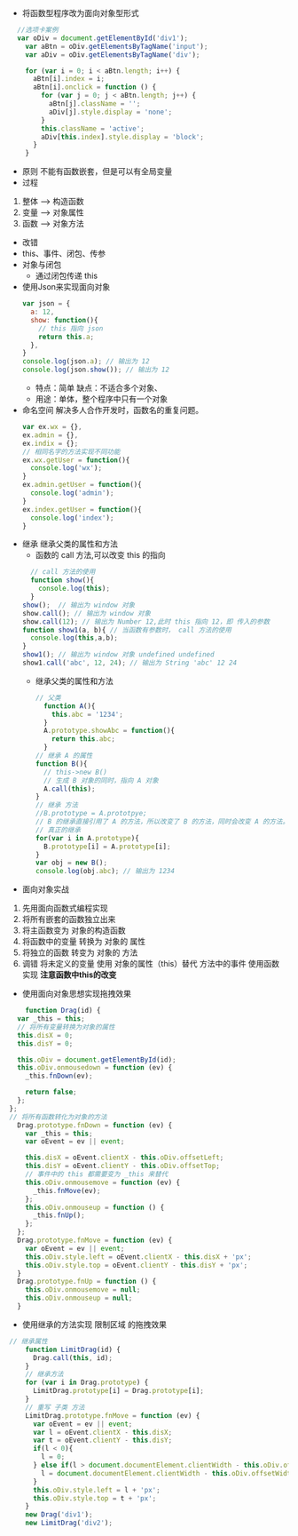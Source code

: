 - 将函数型程序改为面向对象型形式
```javascript
  //选项卡案例
  var oDiv = document.getElementById('div1');
    var aBtn = oDiv.getElementsByTagName('input');
    var aDiv = oDiv.getElementsByTagName('div');

    for (var i = 0; i < aBtn.length; i++) {
      aBtn[i].index = i;
      aBtn[i].onclick = function () {
        for (var j = 0; j < aBtn.length; j++) {
          aBtn[j].className = '';
          aDiv[j].style.display = 'none';
        }
        this.className = 'active';
        aDiv[this.index].style.display = 'block';
      }
    }
```
- 原则 不能有函数嵌套，但是可以有全局变量
- 过程
1. 整体 --> 构造函数
2. 变量  -->  对象属性
3. 函数  -->   对象方法
- 改错
 - this、事件、闭包、传参
- 对象与闭包
  - 通过闭包传递 this
- 使用Json来实现面向对象
  ```javascript
  var json = {
    a: 12,
    show: function(){
      // this 指向 json 
      return this.a;
    },
  }
  console.log(json.a); // 输出为 12
  console.log(json.show()); // 输出为 12
  ```
  - 特点：简单 缺点：不适合多个对象、
  - 用途：单体，整个程序中只有一个对象
- 命名空间 解决多人合作开发时，函数名的重复问题。
  ```javascript
  var ex.wx = {},
  ex.admin = {},
  ex.indix = {};
  // 相同名字的方法实现不同功能
  ex.wx.getUser = function(){
    console.log('wx');
  }
  ex.admin.getUser = function(){
    console.log('admin');
  }
  ex.index.getUser = function(){
    console.log('index');
  }
  ```
- 继承 继承父类的属性和方法
  - 函数的 call 方法,可以改变 this 的指向 
  ```javascript
    // call 方法的使用
    function show(){
      console.log(this);
    }
  show();  // 输出为 window 对象
  show.call(); // 输出为 window 对象
  show.call(12); // 输出为 Number 12,此时 this 指向 12，即 传入的参数
  function show1(a, b){ // 当函数有参数时， call 方法的使用
    console.log(this,a,b);
  }
  show1(); // 输出为 window 对象 undefined undefined
  show1.call('abc', 12, 24); // 输出为 String 'abc' 12 24
  ```
  - 继承父类的属性和方法
    ```javascript
    // 父类
      function A(){
        this.abc = '1234';
      }
      A.prototype.showAbc = function(){
        return this.abc;
      }
    // 继承 A 的属性
    function B(){
      // this->new B()
      // 生成 B 对象的同时，指向 A 对象
      A.call(this);
    }
    // 继承 方法
    //B.prototype = A.prototpye;
    // B 的继承直接引用了 A 的方法，所以改变了 B 的方法，同时会改变 A 的方法。有时这样是不合法的。子类的方法不应该传给父类。所以这不是真正的继承
    // 真正的继承
    for(var i in A.prototype){
      B.prototype[i] = A.prototype[i]; 
    }
    var obj = new B();
    console.log(obj.abc); // 输出为 1234
    ```
-  面向对象实战
  1. 先用面向函数式编程实现
  2. 将所有嵌套的函数独立出来
  3. 将主函数变为 对象的构造函数
  4. 将函数中的变量 转换为 对象的 属性
  5. 将独立的函数 转变为 对象的 方法
  6. 调错 将未定义的变量 使用 对象的属性（this）替代 方法中的事件 使用函数 实现 **注意函数中this的改变**
  - 使用面向对象思想实现拖拽效果
```javascript
    function Drag(id) {
  var _this = this;
  // 将所有变量转换为对象的属性
  this.disX = 0;
  this.disY = 0;

  this.oDiv = document.getElementById(id);
  this.oDiv.onmousedown = function (ev) {
    _this.fnDown(ev);

    return false;
  };
};
// 将所有函数转化为对象的方法
  Drag.prototype.fnDown = function (ev) {
    var _this = this;
    var oEvent = ev || event;

    this.disX = oEvent.clientX - this.oDiv.offsetLeft;
    this.disY = oEvent.clientY - this.oDiv.offsetTop;
    // 事件中的 this 都需要变为 _this 来替代
    this.oDiv.onmousemove = function (ev) {
      _this.fnMove(ev);
    };
    this.oDiv.onmouseup = function () {
      _this.fnUp();
    };
  };
  Drag.prototype.fnMove = function (ev) {
    var oEvent = ev || event;
    this.oDiv.style.left = oEvent.clientX - this.disX + 'px';
    this.oDiv.style.top = oEvent.clientY - this.disY + 'px';
  }
  Drag.prototype.fnUp = function () {
    this.oDiv.onmousemove = null;
    this.oDiv.onmouseup = null;
  }
```
- 使用继承的方法实现 限制区域 的拖拽效果
```javascript
// 继承属性
    function LimitDrag(id) {
      Drag.call(this, id);
    }
    // 继承方法
    for (var i in Drag.prototype) {
      LimitDrag.prototype[i] = Drag.prototype[i];
    }
    // 重写 子类 方法
    LimitDrag.prototype.fnMove = function (ev) {
      var oEvent = ev || event;
      var l = oEvent.clientX - this.disX;
      var t = oEvent.clientY - this.disY;
      if(l < 0){
        l = 0;
      } else if(l > document.documentElement.clientWidth - this.oDiv.offsetWidth){
        l = document.documentElement.clientWidth - this.oDiv.offsetWidth;
      }
      this.oDiv.style.left = l + 'px';
      this.oDiv.style.top = t + 'px';
    }
    new Drag('div1');
    new LimitDrag('div2');
```